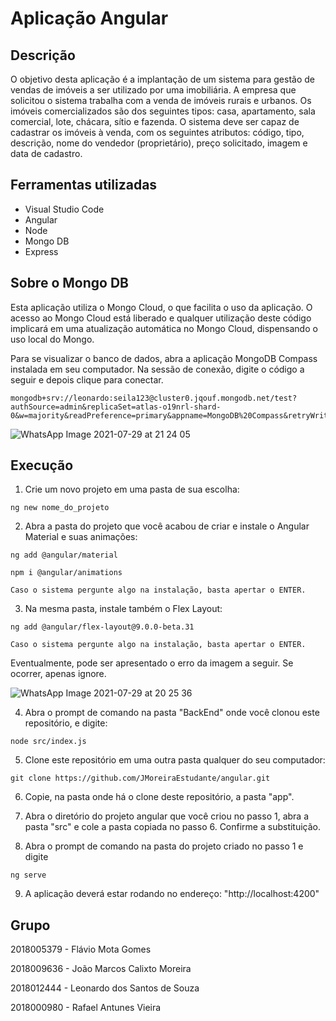 # Aplicação Angular

## Descrição
O objetivo desta aplicação é a implantação de um sistema para gestão de vendas de imóveis a ser utilizado por uma imobiliária. A empresa que solicitou o sistema trabalha com
a venda de imóveis rurais e urbanos. Os imóveis comercializados são dos seguintes tipos: casa, apartamento, sala comercial, lote, chácara, sítio e fazenda. O sistema deve ser capaz de cadastrar os imóveis à venda, com os seguintes atributos: código, tipo, descrição, nome do vendedor (proprietário), preço solicitado, imagem e data de cadastro.

## Ferramentas utilizadas
- Visual Studio Code
- Angular
- Node 
- Mongo DB
- Express

## Sobre o Mongo DB
Esta aplicação utiliza o Mongo Cloud, o que facilita o uso da aplicação. O acesso ao Mongo Cloud está liberado e qualquer utilização deste código implicará em uma atualização automática no Mongo Cloud, dispensando o uso local do Mongo.

Para se visualizar o banco de dados, abra a aplicação MongoDB Compass instalada em seu computador. Na sessão de conexão, digite o código a seguir e depois clique para conectar.
```
mongodb+srv://leonardo:seila123@cluster0.jqouf.mongodb.net/test?authSource=admin&replicaSet=atlas-o19nrl-shard-0&w=majority&readPreference=primary&appname=MongoDB%20Compass&retryWrites=true&ssl=true
```

![WhatsApp Image 2021-07-29 at 21 24 05](https://user-images.githubusercontent.com/46981155/127581951-22447c50-1a68-4849-9f08-9660c45b4deb.jpeg)


## Execução
1. Crie um novo projeto em uma pasta de sua escolha:
```
ng new nome_do_projeto
```

2. Abra a pasta do projeto que você acabou de criar e instale o Angular Material e suas animações:
```
ng add @angular/material
```

```
npm i @angular/animations
```
    Caso o sistema pergunte algo na instalação, basta apertar o ENTER.


3. Na mesma pasta, instale também o Flex Layout:
```
ng add @angular/flex-layout@9.0.0-beta.31
```
    Caso o sistema pergunte algo na instalação, basta apertar o ENTER.

Eventualmente, pode ser apresentado o erro da imagem a seguir. Se ocorrer, apenas ignore.

![WhatsApp Image 2021-07-29 at 20 25 36](https://user-images.githubusercontent.com/46981155/127581896-d23f3813-5917-4148-a560-7ea092808232.jpeg)

4. Abra o prompt de comando na pasta "BackEnd" onde você clonou este repositório, e digite:
```
node src/index.js
```

5. Clone este repositório em uma outra pasta qualquer do seu computador:
```
git clone https://github.com/JMoreiraEstudante/angular.git
```

6. Copie, na pasta onde há o clone deste repositório, a pasta "app".

7. Abra o diretório do projeto angular que você criou no passo 1, abra a pasta "src" e cole a pasta copiada no passo 6. Confirme a substituição.

8. Abra o prompt de comando na pasta do projeto criado no passo 1 e digite
```
ng serve
```

9. A aplicação deverá estar rodando no endereço: "http://localhost:4200"

## Grupo
2018005379 - Flávio Mota Gomes

2018009636 - João Marcos Calixto Moreira

2018012444 - Leonardo dos Santos de Souza

2018000980 - Rafael Antunes Vieira
